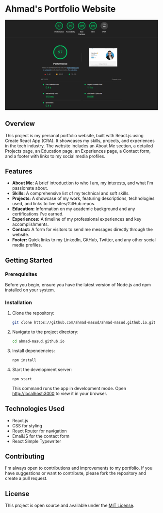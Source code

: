 # Ahmad's Portfolio Website
![Performance](/resources/performance.png)

## Overview

This project is my personal portfolio website, built with React.js using Create React App (CRA). It showcases my skills, projects, and experiences in the tech industry. The website includes an About Me section, a detailed Projects page, an Education page, an Experiences page, a Contact form, and a footer with links to my social media profiles.

## Features

- **About Me:** A brief introduction to who I am, my interests, and what I'm passionate about.
- **Skills:** A comprehensive list of my technical and soft skills.
- **Projects:** A showcase of my work, featuring descriptions, technologies used, and links to live sites/GitHub repos.
- **Education:** Information on my academic background and any certifications I've earned.
- **Experiences:** A timeline of my professional experiences and key accomplishments.
- **Contact:** A form for visitors to send me messages directly through the website.
- **Footer:** Quick links to my LinkedIn, GitHub, Twitter, and any other social media profiles.

## Getting Started

### Prerequisites
Before you begin, ensure you have the latest version of Node.js and npm installed on your system.

### Installation
1. Clone the repository:
   ```bash
   git clone https://github.com/ahmad-masud/ahmad-masud.github.io.git
   ```
2. Navigate to the project directory:
   ```bash
   cd ahmad-masud.github.io
   ```
3. Install dependencies:
   ```bash
   npm install
   ```
4. Start the development server:
   ```bash
   npm start
   ```
   This command runs the app in development mode. Open [http://localhost:3000](http://localhost:3000) to view it in your browser.

## Technologies Used
- React.js
- CSS for styling
- React Router for navigation
- EmailJS for the contact form
- React Simple Typewriter

## Contributing
I'm always open to contributions and improvements to my portfolio. If you have suggestions or want to contribute, please fork the repository and create a pull request.

## License
This project is open source and available under the [MIT License](LICENSE).
